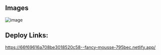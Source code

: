 ## Images

![image](https://github.com/user-attachments/assets/043cdee0-adb3-43fb-b677-9f819438b2f3)


## Deploy Links:

https://66f69616a708be3018520c58--fancy-mousse-795bec.netlify.app/
